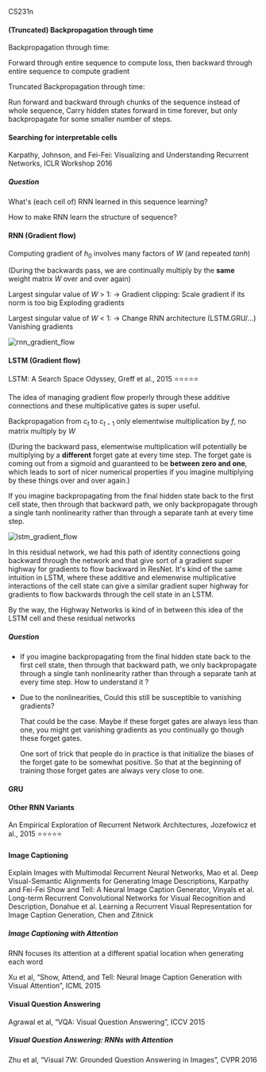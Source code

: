 CS231n



#### (Truncated) Backpropagation through time

Backpropagation through time: 

Forward through entire sequence to compute loss, then backward through entire sequence to compute gradient

Truncated Backpropagation through time:

Run forward and backward through chunks of the sequence instead of whole sequence, Carry hidden states forward in time forever, but only backpropagate for some smaller number of steps.



#### Searching for interpretable cells

Karpathy, Johnson, and Fei-Fei: Visualizing and Understanding Recurrent Networks, ICLR Workshop 2016



##### Question

What's (each cell of) RNN learned in this sequence learning?

How to make RNN learn the structure of sequence?

#### RNN (Gradient flow)

Computing gradient of $h_0$ involves many factors of $W$ (and repeated $tanh$)

(During the backwards pass, we are continually multiply by the **same** weight matrix $W$ over and over again)

Largest singular value of $W$ > 1:  $\rightarrow$  Gradient clipping: Scale gradient if its norm is too big
Exploding gradients

Largest singular value of $W$ < 1:  $\rightarrow$  Change RNN architecture (LSTM.GRU/...)
Vanishing gradients

![rnn_gradient_flow](https://github.com/bifeng/daily_book_notes/raw/master/resource/rnn_gradient_flow.png)



#### LSTM (Gradient flow)

LSTM: A Search Space Odyssey, Greff et al., 2015 :star::star::star::star::star:

The idea of managing gradient flow properly through these additive connections and these multiplicative gates is super useful.

Backpropagation from $c_t$ to $c_{t-1}$ only elementwise multiplication by $f$, no matrix multiply by $W$

(During the backward pass, elementwise multiplication will potentially be multiplying by a **different** forget gate at every time step. The forget gate is coming out from a sigmoid and guaranteed to be **between zero and one**, which leads to sort of nicer numerical properties if you imagine multiplying by these things over and over again.)

If you imagine backpropagating from the final hidden state back to the first cell state, then through that backward path, we only backpropagate through a single tanh nonlinearity rather than through a separate tanh at every time step.

![lstm_gradient_flow](https://github.com/bifeng/daily_book_notes/raw/master/resource/lstm_gradient_flow.png)

In this residual network, we had this path of identity connections going backward through the network and that give sort of a gradient super highway for gradients to flow backward in ResNet. It's kind of the same intuition in LSTM, where these additive and elemenwise multiplicative interactions of the cell state can give a similar gradient super highway for gradients to flow backwards through the cell state in an LSTM.

By the way, the Highway Networks is kind of in between this idea of the LSTM cell and these residual networks



##### Question

+ If you imagine backpropagating from the final hidden state back to the first cell state, then through that backward path, we only backpropagate through a single tanh nonlinearity rather than through a separate tanh at every time step. How to understand it ?

+ Due to the nonlinearities, Could this still be susceptible to vanishing gradients?

  That could be the case. Maybe if these forget gates are always less than one, you might get vanishing gradients as you continually go though these forget gates.

  One sort of trick that people do in practice is that initialize the biases of the forget gate to be somewhat positive. So that at the beginning of training those forget gates are always very close to one.











#### GRU



#### Other RNN Variants

An Empirical Exploration of Recurrent Network Architectures, Jozefowicz et al., 2015 :star::star::star::star::star:





#### Image Captioning

Explain Images with Multimodal Recurrent Neural Networks, Mao et al.
Deep Visual-Semantic Alignments for Generating Image Descriptions, Karpathy and Fei-Fei
Show and Tell: A Neural Image Caption Generator, Vinyals et al.
Long-term Recurrent Convolutional Networks for Visual Recognition and Description, Donahue et al.
Learning a Recurrent Visual Representation for Image Caption Generation, Chen and Zitnick

##### Image Captioning with Attention

RNN focuses its attention at a different spatial location when generating each word

Xu et al, “Show, Attend, and Tell: Neural Image Caption Generation with Visual Attention”, ICML 2015



#### Visual Question Answering

Agrawal et al, “VQA: Visual Question Answering”, ICCV 2015

##### Visual Question Answering: RNNs with Attention

Zhu et al, “Visual 7W: Grounded Question Answering in Images”, CVPR 2016



